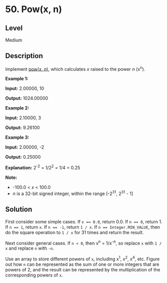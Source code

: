# 50. Pow(x, n)
## Level
Medium

## Description
Implement [pow(*x*, *n*)](http://www.cplusplus.com/reference/valarray/pow/), which calculates *x* raised to the power *n* (x<sup>n</sup>).

**Example 1:**

**Input:** 2.00000, 10

**Output:** 1024.00000

**Example 2:**

**Input:** 2.10000, 3

**Output:** 9.26100

**Example 3:**

**Input:** 2.00000, -2

**Output:** 0.25000

**Explanation:** 2<sup>-2</sup> = 1/2<sup>2</sup> = 1/4 = 0.25

**Note:**

* -100.0 < *x* < 100.0
* *n* is a 32-bit signed integer, within the range [-2<sup>31</sup>, 2<sup>31</sup> - 1]

## Solution
First consider some simple cases. If `x == 0.0`, return 0.0. If `n == 0`, return 1. If `n == 1`, return `x`. If `n == -1`, return `1 / x`. If `n == Integer.MIN_VALUE`, then do the square operation to `1 / x` for 31 times and return the result.

Next consider general cases. If `n < 0`, then x<sup>n</sup> = 1/x<sup>-n</sup>, so replace `x` with `1 / x` and replace `n` with `-n`.

Use an array to store different powers of `x`, including x<sup>1</sup>, x<sup>2</sup>, x<sup>4</sup>, etc. Figure out how `n` can be represented as the sum of one or more integers that are powers of 2, and the result can be represented by the multiplication of the corresponding powers of `x`.
